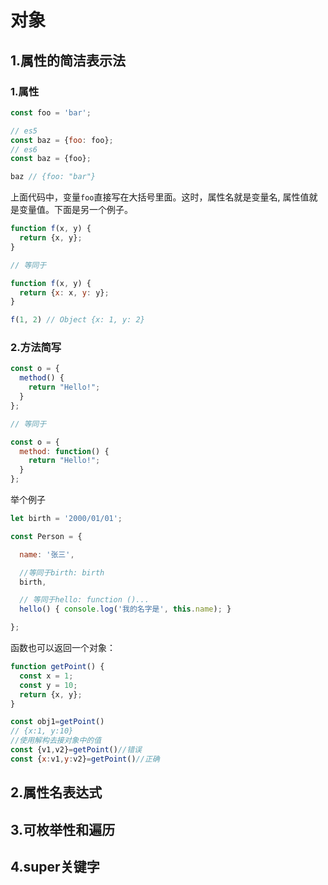 # 对象

## 1.属性的简洁表示法

### 1.属性

```javascript
const foo = 'bar';

// es5
const baz = {foo: foo};
// es6
const baz = {foo};

baz // {foo: "bar"}
```

上面代码中，变量`foo`直接写在大括号里面。这时，属性名就是变量名, 属性值就是变量值。下面是另一个例子。

```javascript
function f(x, y) {
  return {x, y};
}

// 等同于

function f(x, y) {
  return {x: x, y: y};
}

f(1, 2) // Object {x: 1, y: 2}
```

### 2.方法简写

```javascript
const o = {
  method() {
    return "Hello!";
  }
};

// 等同于

const o = {
  method: function() {
    return "Hello!";
  }
};
```

举个例子

```javascript
let birth = '2000/01/01';

const Person = {

  name: '张三',

  //等同于birth: birth
  birth,

  // 等同于hello: function ()...
  hello() { console.log('我的名字是', this.name); }

};
```

函数也可以返回一个对象：

```javascript
function getPoint() {
  const x = 1;
  const y = 10;
  return {x, y};
}

const obj1=getPoint()
// {x:1, y:10}
//使用解构去接对象中的值
const {v1,v2}=getPoint()//错误
const {x:v1,y:v2}=getPoint()//正确

```

## 2.属性名表达式

## 3.可枚举性和遍历

## 4.super关键字

